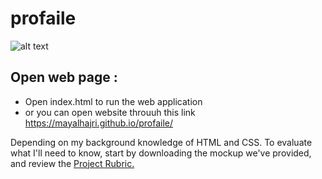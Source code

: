 # profaile
![alt text](https://i.imgur.com/o0wKQ6k.png)

## Open web page :
* Open index.html to run the web application
* or you can open website throuuh this link
https://mayalhajri.github.io/profaile/

Depending on my background knowledge of HTML and CSS. To evaluate what I'll need to know, start by downloading the mockup we've provided, and review the [Project Rubric.](https://review.udacity.com/#!/rubrics/45/view)
